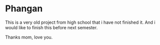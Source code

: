 # Phangan


This is a very old project from high school that i have not finished it. And i would like to finish this before next semester.

Thanks mom, love you.
